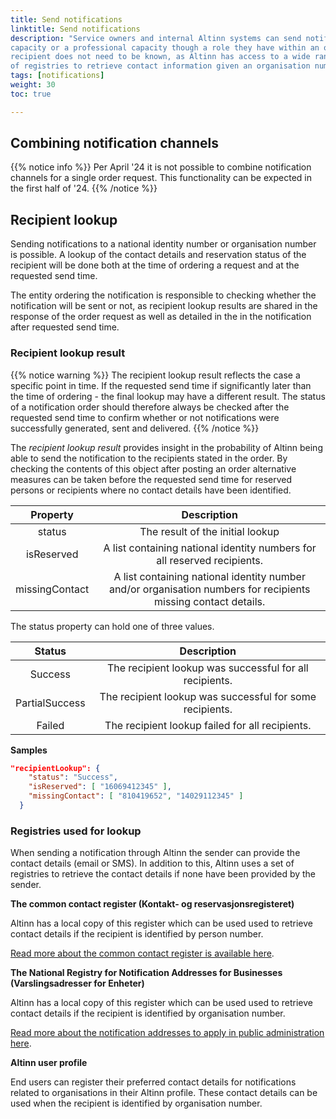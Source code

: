 ```yaml
---
title: Send notifications
linktitle: Send notifications
description: "Service owners and internal Altinn systems can send notifications to individuals in a personal 
capacity or a professional capacity though a role they have within an organisation. The contact point for the 
recipient does not need to be known, as Altinn has access to a wide range 
of registries to retrieve contact information given an organisation number or a national identity number." 
tags: [notifications]
weight: 30
toc: true

---
```


## Combining notification channels

{{% notice info %}}
Per April '24 it is not possible to combine notification channels for a single order request.
This functionality can be expected in the first half of '24. 
{{% /notice %}}

## Recipient lookup 

Sending notifications to a national identity number or organisation number is possible.
A lookup of the contact details and reservation status of the recipient will be done both at the time
of ordering a request and at the requested send time. 

The entity ordering the notification is responsible to checking whether the notification 
will be sent or not, as recipient lookup results are shared in the response of the order request
as well as detailed in the in the notification after requested send time. 

### Recipient lookup result 
{{% notice warning  %}}
The recipient lookup result reflects the case a specific point in time. 
If the requested send time if significantly later than the time of ordering - the final lookup may have a different result. 
The status of a notification order should therefore always be checked after the requested send time 
to confirm whether or not notifications were successfully generated, sent and delivered.
{{% /notice %}}


The _recipient lookup result_ provides insight in the probability of Altinn being able to send the notification
to the recipients stated in the order. By checking the contents of this object after posting an order alternative
measures can be taken before the requested send time for reserved persons or recipients where no contact details 
have been identified. 

|    Property    |                                                  Description                                                   |
| :------------: | :------------------------------------------------------------------------------------------------------------: |
|     status     |                                        The result of the initial lookup                                        |
|   isReserved   |                    A list containing national identity numbers for all reserved recipients.                    |
| missingContact | A list containing national identity number and/or organisation numbers for recipients missing contact details. |


The status property can hold one of three values.

|     Status     |                       Description                        |
| :------------: | :------------------------------------------------------: |
|    Success     | The recipient lookup was successful for all recipients.  |
| PartialSuccess | The recipient lookup was successful for some recipients. |
|     Failed     |     The recipient lookup failed for all recipients.      |


__Samples__
```json
"recipientLookup": {
    "status": "Success",
    "isReserved": [ "16069412345" ],
    "missingContact": [ "810419652", "14029112345" ]
  }
```


### Registries used for lookup

When sending a notification through Altinn the sender can provide the contact details (email 
or SMS). In addition to this, Altinn uses a set of registries to retrieve the contact details
if none have been provided by the sender. 

__The common contact register (Kontakt- og reservasjonsregisteret)__

Altinn has a local copy of this register which can be used used to retrieve
contact details if the recipient is identified by person number.

[Read more about the common contact register is available here](https://eid.difi.no/en/privacy-policy/privacy-policy-common-contact-register-krr).

__The National Registry for Notification Addresses for Businesses (Varslingsadresser for Enheter)__

Altinn has a local copy of this register which can be used used to retrieve contact details if the 
recipient is identified by organisation number.

[Read more about the notification addresses to apply in public administration here](https://www.brreg.no/en/other-topics/notification-addresses-to-apply-in-public-administration/?nocache=1704206499405).


__Altinn user profile__
 
End users can register their preferred contact details for notifications related to organisations in their 
Altinn profile. These contact details can be used when the recipient is identified by organisation number. 

<!--
### How Altinn identifies contact details
{{% notice info %}}
TODO: legg inn en folkelig beskrivelse av dataflyten vi kom fram til i møtet med Terje, Torkel og Stephanie
{{% /notice %}}

## Persistence of sent notifications

{{% notice info %}}
TODO: confirm numbers
{{% /notice %}}
- The contents of a notification is persisted for XX years and will then be deleted. 
- Metadata related to a notification, who sent it, who received it, what time it was sent, 
and send status is persisted for XX years. 

## Cost
{{% notice info %}}
Todo: can we say anything about cost or billing here? or link to something else? 
{{% /notice %}}
-->
